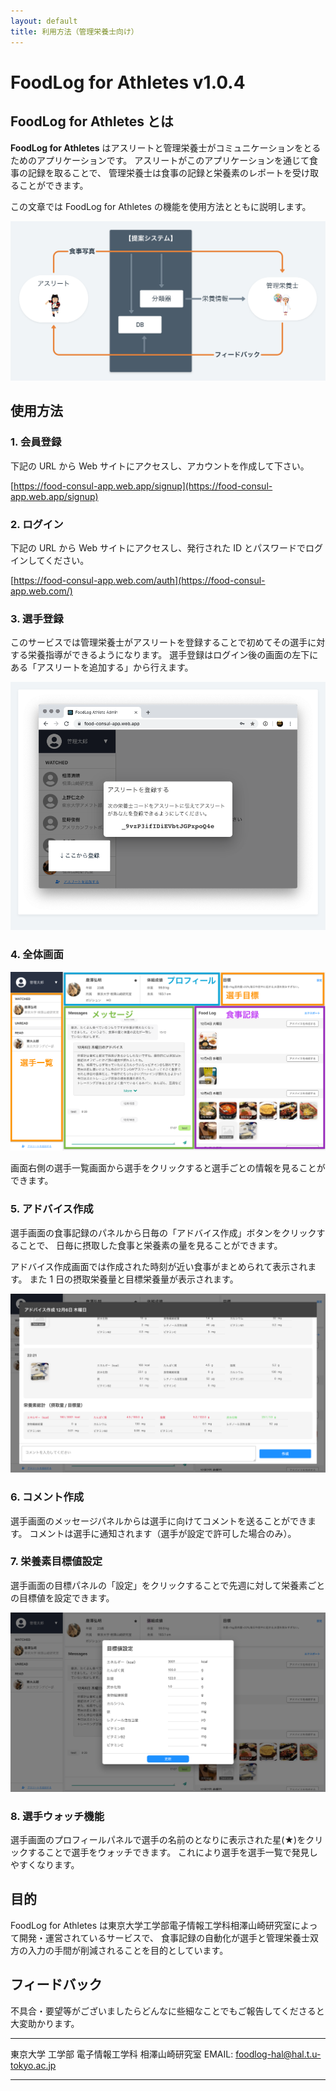 ```yaml
---
layout: default
title: 利用方法（管理栄養士向け）
---
```


# FoodLog for Athletes v1.0.4

## FoodLog for Athletes とは

**FoodLog for Athletes** はアスリートと管理栄養士がコミュニケーションをとるためのアプリケーションです。
アスリートがこのアプリケーションを通じて食事の記録を取ることで、
管理栄養士は食事の記録と栄養素のレポートを受け取ることができます。

この文章では FoodLog for Athletes の機能を使用方法とともに説明します。

![提案システム](./img/proposed-system.png)

## 使用方法

### 1. 会員登録

下記の URL から Web サイトにアクセスし、アカウントを作成して下さい。

[https://food-consul-app.web.app/signup](https://food-consul-app.web.app/signup)

### 2. ログイン

下記の URL から Web サイトにアクセスし、発行された ID とパスワードでログインしてください。

[https://food-consul-app.web.com/auth](https://food-consul-app.web.com/)

### 3. 選手登録

このサービスでは管理栄養士がアスリートを登録することで初めてその選手に対する栄養指導ができるようになります。
選手登録はログイン後の画面の左下にある「アスリートを追加する」から行えます。

![選手追加](./img/register-user.png)

### 4. 全体画面

![全体画面](./img/overall.png)

画面右側の選手一覧画面から選手をクリックすると選手ごとの情報を見ることができます。

### 5. アドバイス作成

選手画面の食事記録のパネルから日毎の「アドバイス作成」ボタンをクリックすることで、
日毎に摂取した食事と栄養素の量を見ることができます。

アドバイス作成画面では作成された時刻が近い食事がまとめられて表示されます。
また 1 日の摂取栄養量と目標栄養量が表示されます。

![アドバイス作成](./img/advise.png)

### 6. コメント作成

選手画面のメッセージパネルからは選手に向けてコメントを送ることができます。
コメントは選手に通知されます（選手が設定で許可した場合のみ）。

### 7. 栄養素目標値設定

選手画面の目標パネルの「設定」をクリックすることで先週に対して栄養素ごとの目標値を設定できます。

![栄養素目標設定](./img/nutrient.png)

### 8. 選手ウォッチ機能

選手画面のプロフィールパネルで選手の名前のとなりに表示された星(★)をクリックすることで選手をウォッチできます。
これにより選手を選手一覧で発見しやすくなります。

## 目的

FoodLog for Athletes は東京大学工学部電子情報工学科相澤山崎研究室によって開発・運営されているサービスで、
食事記録の自動化が選手と管理栄養士双方の入力の手間が削減されることを目的としています。

## フィードバック

不具合・要望等がございましたらどんなに些細なことでもご報告してくださると大変助かります。

---

東京大学 工学部 電子情報工学科 相澤山崎研究室
EMAIL: foodlog-hal@hal.t.u-tokyo.ac.jp

---
